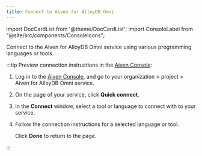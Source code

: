 ```yaml
---
title: Connect to Aiven for AlloyDB Omni
---
```


import DocCardList from '@theme/DocCardList';
import ConsoleLabel from "@site/src/components/ConsoleIcons";

Connect to the Aiven for AlloyDB Omni service using various programming languages or tools.

:::tip
Preview connection instructions in the [Aiven Console](https://console.aiven.io/):

1. Log in to the [Aiven Console](https://console.aiven.io/), and go to your
   organization > project > Aiven for AlloyDB Omni service.
1. On the <ConsoleLabel name="overview"/> page of your service, click
   **Quick connect**.
1. In the **Connect** window, select a tool or language to connect with to your service.
1. Follow the connection instructions for a selected language or tool.

   Click **Done** to return to the <ConsoleLabel name="overview"/> page.

:::

<DocCardList />
